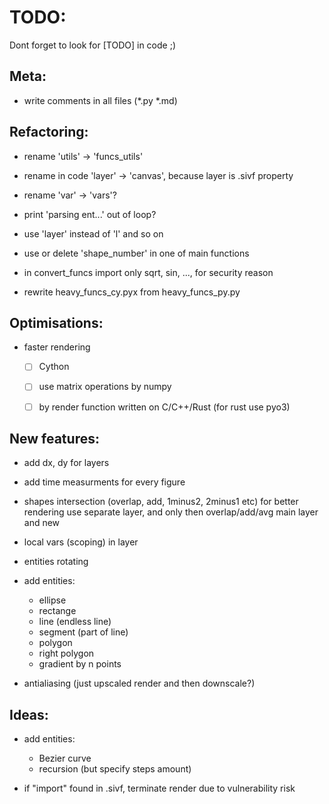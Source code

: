 # TODO:

Dont forget to look for [TODO] in code ;)



## Meta:

- write comments in all files (*.py *.md)



## Refactoring:

- rename 'utils' -> 'funcs_utils'

- rename in code 'layer' -> 'canvas', because layer is .sivf property

- rename 'var' -> 'vars'?

- print 'parsing ent...' out of loop?

- use 'layer' instead of 'l' and so on

- use or delete 'shape_number' in one of main functions

- in convert_funcs import only sqrt, sin, ..., for security reason

- rewrite heavy_funcs_cy.pyx from heavy_funcs_py.py



## Optimisations:

- faster rendering
  - [ ] Cython 
  - [ ] use matrix operations by numpy
  - [ ] by render function written on C/C++/Rust (for rust use pyo3)



## New features:

- add dx, dy for layers

- add time measurments for every figure

- shapes intersection (overlap, add, 1minus2, 2minus1 etc)
  for better rendering use separate layer, and only then overlap/add/avg main layer and new

- local vars (scoping) in layer

- entities rotating

- add entities:
  - ellipse
  - rectange
  - line (endless line)
  - segment (part of line)
  - polygon
  - right polygon
  - gradient by n points

- antialiasing (just upscaled render and then downscale?)



## Ideas:

- add entities:
  - Bezier curve
  - recursion (but specify steps amount)

- if "import" found in .sivf, terminate render due to vulnerability risk



